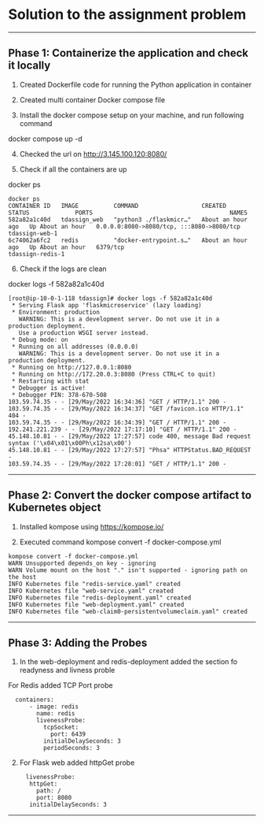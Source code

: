 # Solution to the assignment problem

*******************************************************************************************

## **Phase 1: Containerize the application and check it locally**

1. Created Dockerfile code for running the Python application in container

2. Created multi container Docker compose file

3. Install the docker compose setup on your machine, and run following command

  docker compose up -d  

4. Checked the url on http://3.145.100.120:8080/

5. Check if all the containers are up

docker ps

```
docker ps
CONTAINER ID   IMAGE          COMMAND                  CREATED             STATUS             PORTS                                       NAMES
582a82a1c40d   tdassign_web   "python3 ./flaskmicr…"   About an hour ago   Up About an hour   0.0.0.0:8080->8080/tcp, :::8080->8080/tcp   tdassign-web-1
6c74062a6fc2   redis          "docker-entrypoint.s…"   About an hour ago   Up About an hour   6379/tcp                                    tdassign-redis-1

```

6. Check if the logs are clean

docker logs -f 582a82a1c40d 

```
[root@ip-10-0-1-118 tdassign]# docker logs -f 582a82a1c40d
 * Serving Flask app 'flaskmicroservice' (lazy loading)
 * Environment: production
   WARNING: This is a development server. Do not use it in a production deployment.
   Use a production WSGI server instead.
 * Debug mode: on
 * Running on all addresses (0.0.0.0)
   WARNING: This is a development server. Do not use it in a production deployment.
 * Running on http://127.0.0.1:8080
 * Running on http://172.20.0.3:8080 (Press CTRL+C to quit)
 * Restarting with stat
 * Debugger is active!
 * Debugger PIN: 378-670-508
103.59.74.35 - - [29/May/2022 16:34:36] "GET / HTTP/1.1" 200 -
103.59.74.35 - - [29/May/2022 16:34:37] "GET /favicon.ico HTTP/1.1" 404 -
103.59.74.35 - - [29/May/2022 16:34:39] "GET / HTTP/1.1" 200 -
192.241.221.239 - - [29/May/2022 17:17:10] "GET / HTTP/1.1" 200 -
45.148.10.81 - - [29/May/2022 17:27:57] code 400, message Bad request syntax ('\x04\x01\x00Ph\x12sa\x00')
45.148.10.81 - - [29/May/2022 17:27:57] "Phsa" HTTPStatus.BAD_REQUEST -
103.59.74.35 - - [29/May/2022 17:28:01] "GET / HTTP/1.1" 200 -

``` 


************************************************************************************************


## **Phase 2: Convert the docker compose artifact to Kubernetes object**

1. Installed kompose using https://kompose.io/ 

2. Executed command kompose convert -f docker-compose.yml 

```
kompose convert -f docker-compose.yml
WARN Unsupported depends_on key - ignoring
WARN Volume mount on the host "." isn't supported - ignoring path on the host
INFO Kubernetes file "redis-service.yaml" created
INFO Kubernetes file "web-service.yaml" created
INFO Kubernetes file "redis-deployment.yaml" created
INFO Kubernetes file "web-deployment.yaml" created
INFO Kubernetes file "web-claim0-persistentvolumeclaim.yaml" created

```


************************************************************************************************

## **Phase 3: Adding the Probes**

1. In the web-deployment and redis-deployment added the section fo readyness and livness proble 

For Redis added TCP Port probe
```
  containers:
      - image: redis
        name: redis
        livenessProbe:
          tcpSocket:
            port: 6439
          initialDelaySeconds: 3
          periodSeconds: 3

```

2. For Flask web added httpGet probe

```
     livenessProbe:
      httpGet:
        path: /
        port: 8080
      initialDelaySeconds: 3

```
 

***************************************************************************************************

